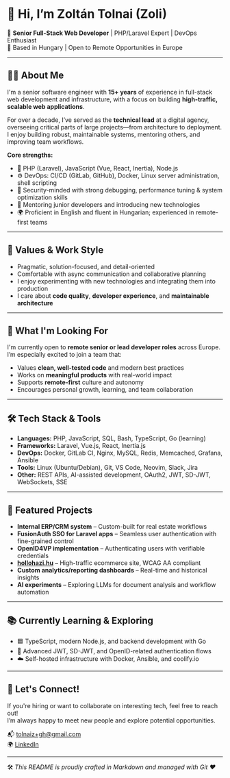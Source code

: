 # 👋 Hi, I’m Zoltán Tolnai (Zoli)

🎯 **Senior Full-Stack Web Developer** | PHP/Laravel Expert | DevOps Enthusiast  
📍 Based in Hungary | Open to Remote Opportunities in Europe  

---

## 👨‍💻 About Me

I'm a senior software engineer with **15+ years** of experience in full-stack web development and infrastructure, with a focus on building **high-traffic, scalable web applications**.

For over a decade, I’ve served as the **technical lead** at a digital agency, overseeing critical parts of large projects—from architecture to deployment. I enjoy building robust, maintainable systems, mentoring others, and improving team workflows.

**Core strengths:**

- 🐘 PHP (Laravel), JavaScript (Vue, React, Inertia), Node.js  
- ⚙️ DevOps: CI/CD (GitLab, GitHub), Docker, Linux server administration, shell scripting  
- 🔐 Security-minded with strong debugging, performance tuning & system optimization skills  
- 🧠 Mentoring junior developers and introducing new technologies  
- 🌍 Proficient in English and fluent in Hungarian; experienced in remote-first teams

---

## 🧭 Values & Work Style

- Pragmatic, solution-focused, and detail-oriented  
- Comfortable with async communication and collaborative planning  
- I enjoy experimenting with new technologies and integrating them into production  
- I care about **code quality**, **developer experience**, and **maintainable architecture**

---

## 🚀 What I'm Looking For

I'm currently open to **remote senior or lead developer roles** across Europe.  
I’m especially excited to join a team that:

- Values **clean, well-tested code** and modern best practices  
- Works on **meaningful products** with real-world impact  
- Supports **remote-first** culture and autonomy  
- Encourages personal growth, learning, and team collaboration

---

## 🛠️ Tech Stack & Tools

- **Languages:** PHP, JavaScript, SQL, Bash, TypeScript, Go (learning)  
- **Frameworks:** Laravel, Vue.js, React, Inertia.js  
- **DevOps:** Docker, GitLab CI, Nginx, MySQL, Redis, Memcached, Grafana, Ansible  
- **Tools:** Linux (Ubuntu/Debian), Git, VS Code, Neovim, Slack, Jira  
- **Other:** REST APIs, AI-assisted development, OAuth2, JWT, SD-JWT, WebSockets, SSE

---

## 📌 Featured Projects

- **Internal ERP/CRM system** – Custom-built for real estate workflows  
- **FusionAuth SSO for Laravel apps** – Seamless user authentication with fine-grained control  
- **OpenID4VP implementation** – Authenticating users with verifiable credentials  
- **[hollohazi.hu](https://hollohazi.hu)** – High-traffic ecommerce site, WCAG AA compliant  
- **Custom analytics/reporting dashboards** – Real-time and historical insights  
- **AI experiments** – Exploring LLMs for document analysis and workflow automation

---

## 📚 Currently Learning & Exploring

- 🟦 TypeScript, modern Node.js, and backend development with Go  
- 🔐 Advanced JWT, SD-JWT, and OpenID-related authentication flows  
- ☁️ Self-hosted infrastructure with Docker, Ansible, and coolify.io

---

## 🤝 Let's Connect!

If you're hiring or want to collaborate on interesting tech, feel free to reach out!  
I’m always happy to meet new people and explore potential opportunities.

📬 [tolnaiz+gh@gmail.com](mailto:tolnaiz+gh@gmail.com)  
🌍 [LinkedIn](https://www.linkedin.com/in/tolnaiz)

---

🛠️ _This README is proudly crafted in Markdown and managed with Git ❤️_
